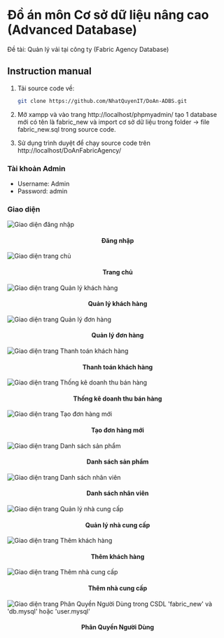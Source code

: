 <!-- author: NhatQuyenIT -->
# Đồ án môn Cơ sở dữ liệu nâng cao (Advanced Database)
 Đề tài: Quản lý vải tại công ty (Fabric Agency Database)

## Instruction manual

1. Tải source code về:

   ```bash
   git clone https://github.com/NhatQuyenIT/DoAn-ADBS.git
   ```
2. Mở xampp và vào trang http://localhost/phpmyadmin/ tạo 1 database mới có tên là fabric_new và import cơ sở dữ liệu trong folder -> file fabric_new.sql trong source code.

3. Sử dụng trình duyệt để chạy source code trên http://localhost/DoAnFabricAgency/
### Tài khoản Admin
- Username: Admin
- Password: admin

### Giao diện
 ![Giao diện đăng nhập](img/webpages/login.png)
 
 <h4 align="center">Đăng nhập</h4>
 
![Giao diện trang chủ](img/webpages/home.jpeg)

 <h4 align="center">Trang chủ</h4>

 ![Giao diện trang Quản lý khách hàng](img/webpages/customer.jpeg)

 <h4 align="center">Quản lý khách hàng</h4>

  ![Giao diện trang Quản lý đơn hàng](img/webpages/orders.jpeg)

 <h4 align="center">Quản lý đơn hàng</h4>

  ![Giao diện trang Thanh toán khách hàng](img/webpages/customer_payments.jpeg)

 <h4 align="center">Thanh toán khách hàng</h4>
 
  ![Giao diện trang Thống kê doanh thu bán hàng](img/webpages/sales_statistics.jpeg)

 <h4 align="center">Thống kê doanh thu bán hàng</h4>
 
  ![Giao diện trang Tạo đơn hàng mới](img/webpages/create_order.jpeg)

 <h4 align="center">Tạo đơn hàng mới</h4>
 
  ![Giao diện trang Danh sách sản phẩm](img/webpages/product_manager.jpeg)

 <h4 align="center">Danh sách sản phẩm</h4>

  ![Giao diện trang Danh sách nhân viên](img/webpages/employees.jpeg)

 <h4 align="center">Danh sách nhân viên</h4>

  ![Giao diện trang Quản lý nhà cung cấp](img/webpages/supplier.jpeg)

 <h4 align="center">Quản lý nhà cung cấp</h4>

  ![Giao diện trang Thêm khách hàng](img/webpages/add_customer.jpeg)

 <h4 align="center">Thêm khách hàng</h4>

   ![Giao diện trang Thêm nhà cung cấp](img/webpages/add_supplier.jpeg)

 <h4 align="center">Thêm nhà cung cấp</h4>

 ![Giao diện trang Phân Quyền Người Dùng trong CSDL 'fabric_new' và 'db.mysql' hoặc 'user.mysql'](img/webpages/access_control.jpeg)

 <h4 align="center">Phân Quyền Người Dùng</h4>